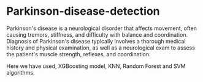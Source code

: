 # Parkinson-disease-detection

Parkinson's disease is a neurological disorder that affects movement, often causing tremors, stiffness, and difficulty with balance and coordination. Diagnosis of Parkinson's disease typically involves a thorough medical history and physical examination, as well as a neurological exam to assess the patient's muscle strength, reflexes, and coordination.

Here we have used, XGBoosting model, KNN, Random Forest and SVM algorithms.
